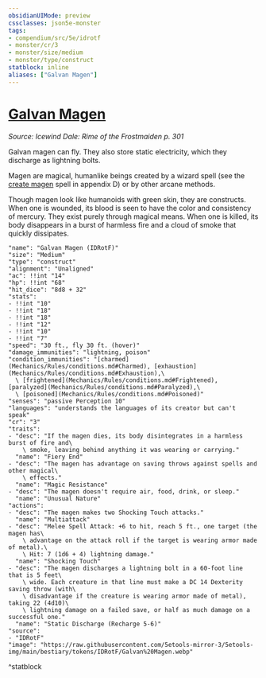```yaml
---
obsidianUIMode: preview
cssclasses: json5e-monster
tags:
- compendium/src/5e/idrotf
- monster/cr/3
- monster/size/medium
- monster/type/construct
statblock: inline
aliases: ["Galvan Magen"]
---
```

# [Galvan Magen](Mechanics\bestiary\construct/galvan-magen-idrotf.md)
*Source: Icewind Dale: Rime of the Frostmaiden p. 301*  

Galvan magen can fly. They also store static electricity, which they discharge as lightning bolts.

Magen are magical, humanlike beings created by a wizard spell (see the [create magen](Mechanics/spells/create-magen-idrotf.md) spell in appendix D) or by other arcane methods.

Though magen look like humanoids with green skin, they are constructs. When one is wounded, its blood is seen to have the color and consistency of mercury. They exist purely through magical means. When one is killed, its body disappears in a burst of harmless fire and a cloud of smoke that quickly dissipates.

```statblock
"name": "Galvan Magen (IDRotF)"
"size": "Medium"
"type": "construct"
"alignment": "Unaligned"
"ac": !!int "14"
"hp": !!int "68"
"hit_dice": "8d8 + 32"
"stats":
- !!int "10"
- !!int "18"
- !!int "18"
- !!int "12"
- !!int "10"
- !!int "7"
"speed": "30 ft., fly 30 ft. (hover)"
"damage_immunities": "lightning, poison"
"condition_immunities": "[charmed](Mechanics/Rules/conditions.md#Charmed), [exhaustion](Mechanics/Rules/conditions.md#Exhaustion),\
  \ [frightened](Mechanics/Rules/conditions.md#Frightened), [paralyzed](Mechanics/Rules/conditions.md#Paralyzed),\
  \ [poisoned](Mechanics/Rules/conditions.md#Poisoned)"
"senses": "passive Perception 10"
"languages": "understands the languages of its creator but can't speak"
"cr": "3"
"traits":
- "desc": "If the magen dies, its body disintegrates in a harmless burst of fire and\
    \ smoke, leaving behind anything it was wearing or carrying."
  "name": "Fiery End"
- "desc": "The magen has advantage on saving throws against spells and other magical\
    \ effects."
  "name": "Magic Resistance"
- "desc": "The magen doesn't require air, food, drink, or sleep."
  "name": "Unusual Nature"
"actions":
- "desc": "The magen makes two Shocking Touch attacks."
  "name": "Multiattack"
- "desc": "Melee Spell Attack: +6 to hit, reach 5 ft., one target (the magen has\
    \ advantage on the attack roll if the target is wearing armor made of metal).\
    \ Hit: 7 (1d6 + 4) lightning damage."
  "name": "Shocking Touch"
- "desc": "The magen discharges a lightning bolt in a 60-foot line that is 5 feet\
    \ wide. Each creature in that line must make a DC 14 Dexterity saving throw (with\
    \ disadvantage if the creature is wearing armor made of metal), taking 22 (4d10)\
    \ lightning damage on a failed save, or half as much damage on a successful one."
  "name": "Static Discharge (Recharge 5-6)"
"source":
- "IDRotF"
"image": "https://raw.githubusercontent.com/5etools-mirror-3/5etools-img/main/bestiary/tokens/IDRotF/Galvan%20Magen.webp"
```
^statblock